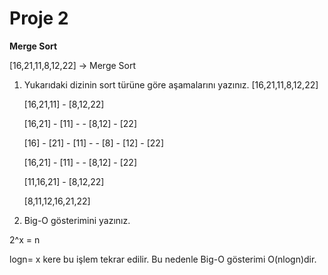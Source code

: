 # Proje 2
**Merge Sort**

[16,21,11,8,12,22] -> Merge Sort

1. Yukarıdaki dizinin sort türüne göre aşamalarını yazınız.
[16,21,11,8,12,22]
	
	[16,21,11] - [8,12,22]

	[16,21] - [11] - - [8,12] - [22]
	
	[16] - [21] - [11] - - [8] - [12] - [22]

	[16,21] - [11] - - [8,12] - [22]

	[11,16,21] - [8,12,22]
	
	[8,11,12,16,21,22]


2. Big-O gösterimini yazınız.

2^x = n

logn= x kere bu işlem tekrar edilir.
Bu nedenle Big-O gösterimi O(nlogn)dir.
